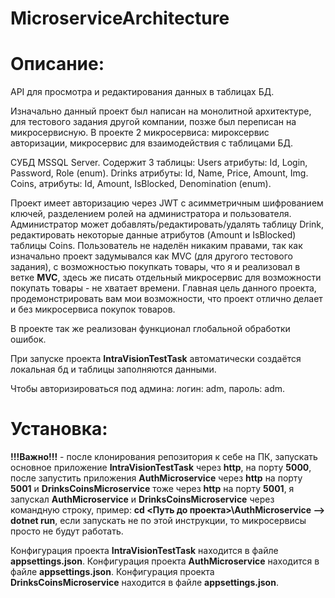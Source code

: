 # MicroserviceArchitecture

# Описание:
API для просмотра и редактирования данных в таблицах БД.

Изначально данный проект был написан на монолитной архитектуре, для тестового задания другой компании, позже был переписан на микросервисную.
В проекте 2 микросервиса: мироксервис авторизации, микросервис для взаимодействия с таблицами БД.

СУБД MSSQL Server. Содержит 3 таблицы: 
Users атрибуты: Id, Login, Password, Role (enum).
Drinks атрибуты: Id, Name, Price, Amount, Img.
Coins, атрибуты: Id, Amount, IsBlocked, Denomination (enum).

Проект имеет авторизацию через JWT с асимметричным шифрованием ключей, разделением ролей на администратора и пользователя.
Администратор может добавлять/редактировать/удалять таблицу Drink, редактировать некоторые данные атрибутов (Amount и IsBlocked) таблицы Coins.
Пользователь не наделён никаким правами, так как изначально проект задумывался как MVC (для другого тестового задания), с возможностью покупкать товары, что я и реализовал в ветке **MVC**, здесь же
писать отдельный микросервис для возможности покупать товары - не хватает времени.
Главная цель данного проекта, продемонстрировать вам мои возможности, что проект отлично делает и без микросервиса покупок товаров.

В проекте так же реализован функционал глобальной обработки ошибок.

При запуске проекта **IntraVisionTestTask** автоматически создаётся локальная бд и таблицы заполняются данными.

Чтобы авторизироваться под админа: логин: adm, пароль: adm.

# Установка:
**!!!Важно!!!** - после клонирования репозитория к себе на ПК, запускать основное приложение **IntraVisionTestTask** через **http**, на порту **5000**, после запустить приложения **AuthMicroservice** через **http** на порту **5001**
и **DrinksCoinsMicroservice** тоже через **http** на порту **5001**, я запускал **AuthMicroservice** и **DrinksCoinsMicroservice** через командную строку, пример: **cd <Путь до проекта>\\AuthMicroservice --> dotnet run**, 
если запускать не по этой инструкции, то микросервисы просто не будут работать.

Конфигурация проекта **IntraVisionTestTask** находится в файле **appsettings.json**.
Конфигурация проекта **AuthMicroservice** находится в файле **appsettings.json**.
Конфигурация проекта **DrinksCoinsMicroservice** находится в файле **appsettings.json**.
